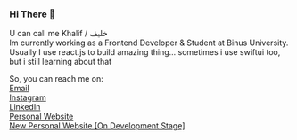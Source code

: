 ### Hi There 👋

U can call me Khalif / خليف\
Im currently working as a Frontend Developer & Student at Binus University. Usually I use react.js to build amazing thing... sometimes i use swiftui too, but i still learning about that

So, you can reach me on:\
<a href="mailto:email@akhmadkha.id" target="_blank">Email</a>\
<a href="https://instagram.com/khalifmv" target="_blank">Instagram</a>\
<a href="https://www.linkedin.com/in/akhmadkha/" target="_blank">LinkedIn</a>\
<a href="https://www.akhmadkha.id/" target="_blank">Personal Website</a>\
<a href="https://cv-one-smoky.vercel.app/" target="_blank">New Personal Website [On Development Stage]</a>
<!--
**akhmadkha/akhmadkha** is a ✨ _special_ ✨ repository because its `README.md` (this file) appears on your GitHub profile.

Here are some ideas to get you started:

- 🔭 I’m currently working on ...
- 🌱 I’m currently learning ...
- 👯 I’m looking to collaborate on ...
- 🤔 I’m looking for help with ...
- 💬 Ask me about ...
- 📫 How to reach me: ...
- 😄 Pronouns: ...
- ⚡ Fun fact: ...
-->
